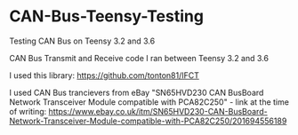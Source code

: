 # CAN-Bus-Teensy-Testing
Testing CAN Bus on Teensy 3.2 and 3.6

CAN Bus Transmit and Receive code I ran between Teensy 3.2 and 3.6

I used this library: https://github.com/tonton81/IFCT

I used CAN Bus trancievers from eBay "SN65HVD230 CAN BusBoard Network Transceiver Module compatible with PCA82C250" - link at the time of writing: https://www.ebay.co.uk/itm/SN65HVD230-CAN-BusBoard-Network-Transceiver-Module-compatible-with-PCA82C250/201694556189
